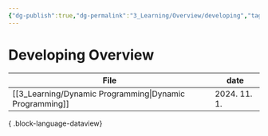 ```yaml
---
{"dg-publish":true,"dg-permalink":"3_Learning/Overview/developing","tags":["developing","overview"],"permalink":"/3_Learning/Overview/developing/","dgPassFrontmatter":true,"noteIcon":"1"}
---
```


# Developing Overview
| File                                                       | date         |
| ---------------------------------------------------------- | ------------ |
| [[3_Learning/Dynamic Programming\|Dynamic Programming]] | 2024. 11. 1. |

{ .block-language-dataview}
